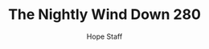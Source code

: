 ---
image: /assets/img/nwd/280_nwd_john_10_10_erv.png
title: The Nightly Wind Down 280
number: 280
categories:
  - The Nightly Wind Down
author: Hope Staff
notes: The Nightly Wind Down 280
embed: >-
  EMBED_GOES_HERE
transcript: >-
  SOME LINES OF TEXT START HERE
---